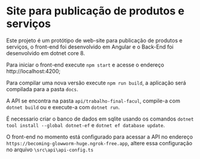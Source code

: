 # Site para publicação de produtos e serviços

Este projeto é um protótipo de web-site para publicação de produtos e serviços, o front-end foi desenvolvido em Angular e o Back-End foi desenvolvido em dotnet core 8.

Para iniciar o front-end execute `npm start` e acesse o endereço http://localhost:4200;

Para compilar uma nova versão execute `npm run build`, a aplicação será compilada para a pasta `docs`.

A API se encontra na pasta `api/trabalho-final-facul`, compile-a com `dotnet build` ou e execute-a com `dotnet run`.

É necessario criar o banco de dados em sqlite usando os comandos `dotnet tool install --global dotnet-ef` e `dotnet ef database update`.

O front-end no momento está configurado para acessar a API no endereço `https://becoming-glowworm-huge.ngrok-free.app`, altere essa configuração no arquivo `\src\api\api-config.ts` 